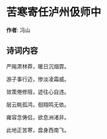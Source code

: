 # 苦寒寄任泸州伋师中

**作者**: 冯山

## 诗词内容

严飚肃林莽，暖日沉烟霏。

游子事行迈，惨淡凌霜威。

敛策倦修阻，迹往心自违。

层云眺孤鸿，徊翔鸣无依。

雍容念俦侣，欲息洲渚非。

此地正苦寒，盘身西南飞。

